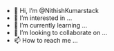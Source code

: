 - 👋 Hi, I’m @NithishKumarstack
- 👀 I’m interested in ...
- 🌱 I’m currently learning ...
- 💞️ I’m looking to collaborate on ...
- 📫 How to reach me ...

<!---
NithishKumarstack/NithishKumarstack is a ✨ special ✨ repository because its `README.md` (this file) appears on your GitHub profile.
You can click the Preview link to take a look at your changes.
--->

